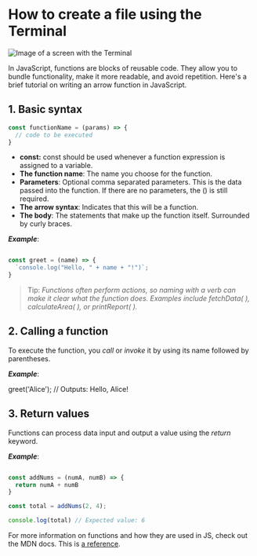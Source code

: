 # How to create a file using the Terminal

![Image of a screen with the Terminal](https://images.unsplash.com/photo-1608742213509-815b97c30b36?w=800&auto=format&fit=crop&q=60&ixlib=rb-4.0.3&ixid=M3wxMjA3fDB8MHxzZWFyY2h8Mnx8Y29kaW5nJTIwdGVybWluYWx8ZW58MHx8MHx8fDA%3D)

In JavaScript, functions are blocks of reusable code. They allow you to bundle functionality, make it more readable, and avoid repetition. Here's a brief tutorial on writing an arrow function in JavaScript.

## 1. Basic syntax
```javascript
const functionName = (params) => {
  // code to be executed
}
```
* **const:** const should be used whenever a function expression is assigned to a variable.
* **The function name**: The name you choose for the function.
* **Parameters**: Optional comma separated parameters. This is the data passed into the function. If there are no parameters, the () is still required.
* **The arrow syntax**: Indicates that this will be a function.
* **The body**: The statements that make up the function itself. Surrounded by curly braces.

***Example***: 
```javascript

const greet = (name) => {
  `console.log("Hello, " + name + "!")`;
}
```
> Tip: *Functions often perform actions, so naming with a verb can make it clear what the function does. Examples include fetchData( ), calculateArea( ), or printReport( ).* 

## 2. Calling a function

To execute the function, you *call* or *invoke* it by using its name followed by parentheses.

***Example***: 

greet('Alice'); // Outputs: Hello, Alice!

## 3. Return values

Functions can process data input and output a value using the *return* keyword.

***Example***: 
```javascript

const addNums = (numA, numB) => {
  return numA + numB
}

const total = addNums(2, 4);

console.log(total) // Expected value: 6
```
For more information on functions and how they are used in JS, check out the MDN docs. 
This is [a reference][example].

[example]: https://developer.mozilla.org/en-US/docs/Web/JavaScript/Guide/Functions

